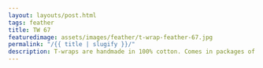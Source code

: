 ```yaml
---
layout: layouts/post.html
tags: feather
title: TW 67
featuredimage: assets/images/feather/t-wrap-feather-67.jpg
permalink: "/{{ title | slugify }}/"
description: T-wraps are handmade in 100% cotton. Comes in packages of 10 pieces of the same design. Probably the worlds best commercial for any Fun Park.
---
```

